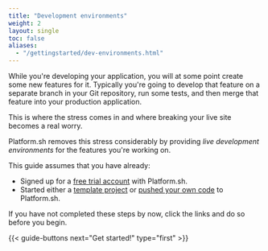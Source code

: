 ```yaml
---
title: "Development environments"
weight: 2
layout: single
toc: false
aliases:
  - "/gettingstarted/dev-environments.html"
---
```


While you're developing your application, you will at some point create some new features for it. Typically you're going to develop that feature on a separate branch in your Git repository, run some tests, and then merge that feature into your production application.

This is where the stress comes in and where breaking your live site becomes a real worry.

Platform.sh removes this stress considerably by providing *live development environments* for the features you're working on.

This guide assumes that you have already:

* Signed up for a [free trial account](https://accounts.platform.sh/platform/trial/general/setup) with Platform.sh.
* Started either a [template project](/gettingstarted/introduction/template/_index.md) or [pushed your own code](/gettingstarted/introduction/own-code/_index.md) to Platform.sh.

If you have not completed these steps by now, click the links and do so before you begin.

{{< guide-buttons next="Get started!" type="first" >}}
